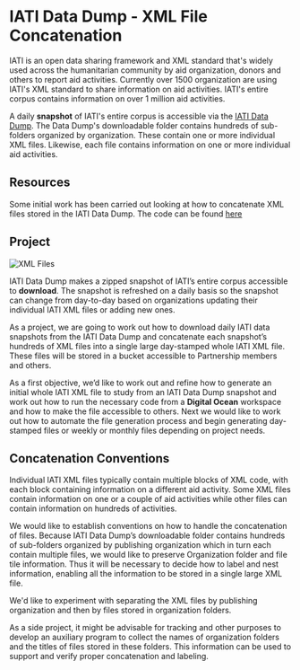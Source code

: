 # IATI Data Dump - XML File Concatenation

IATI is an open data sharing framework and XML standard that's widely used across the humanitarian community by aid organization, donors and others to report aid activities. Currently over 1500 organization are using IATI's XML standard to share information on aid activities. IATI's entire corpus contains information on over 1 million aid activities.

A daily **snapshot** of IATI's entire corpus is accessible via the [IATI Data Dump](https://iati-data-dump.codeforiati.org/). The Data Dump's downloadable folder contains hundreds of sub-folders organized by organization. These contain one or more individual XML files. Likewise, each file contains information on one or more individual aid activities.

## Resources

Some initial work has been carried out looking at how to concatenate XML files stored in the IATI Data Dump. The code can be found [here](https://github.com/Partnership-on-Generative-AI/Workspace/blob/main/resources/ParsingXMLs2.py)

## Project

![XML Files](https://github.com/Partnership-on-Generative-AI/Workspace/blob/main/media/IATI_XML_Concatenate.png)

IATI Data Dump makes a zipped snapshot of IATI’s entire corpus accessible to **download**. The snapshot is refreshed on a daily basis so the snapshot can change from day-to-day based on organizations updating their individual IATI XML files or adding new ones.

As a project, we are going to work out how to download daily IATI data snapshots from the IATI Data Dump and concatenate each snapshot’s hundreds of XML files into a single large day-stamped whole IATI XML file. These files will be stored in a bucket accessible to Partnership members and others.

As a first objective, we’d like to work out and refine how to generate an initial whole IATI XML file to study from an IATI Data Dump snapshot and work out how to run the necessary code from a **Digital Ocean** workspace and how to make the file accessible to others. Next we would like to work out how to automate the file generation process and begin generating day-stamped files or weekly or monthly files depending on project needs.

## Concatenation Conventions

Individual IATI XML files typically contain multiple blocks of XML code, with each block containing information on a different aid activity. Some XML files contain information on  one or a couple of aid activities while other files can contain information on hundreds of activities.

We would like to establish conventions on how to handle the concatenation of files. Because IATI Data Dump’s downloadable folder contains hundreds of sub-folders organized by publishing organization which in turn each contain multiple files, we would like to preserve Organization folder and file tile information. Thus it will be necessary to decide how to label and nest information, enabling all the information to be stored in a single large XML file.

We'd like to experiment with separating the XML files by publishing organization and then by files stored in organization folders.

As a side project, it might be advisable for tracking and other purposes to develop an auxiliary program to collect the names of organization folders and the titles of files stored in these folders. This information can be used to support and verify proper concatenation and labeling. 
